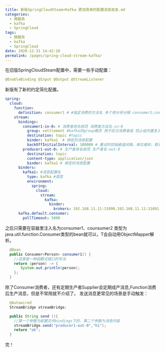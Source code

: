 ```yaml
---
title: 新版SpringCloudSteam+Kafka 更加简单的配置消息收发.md
categories: 
  - 微服务
  - kafka
  - SpringCloud
tags: 
  - 微服务
  - kafka
  - SpringCloud
date: 2020-12-31 14:42:10
permalink: /pages/spring-cloud-stream-kafka/
---
```


在旧版SpringCloudSteam配置中，需要一些手动配置：
```java
@EnableBinding @Input @Output @StreamListener
``` 
新版有了新的约定简化配置。
```yaml
spring:
  cloud:
    function:
      definition: consumer1 # #指定消费的方法名 多个用分号分隔 consumer1;consumer2 
    stream:
      bindings:
        consumer1-in-0: # 消费者命名规范 消费者方法名-in-0
          group: settlement #kafka的group概念 用于区分消费者组 防止组内重复消费
          destination: topic #topic
          binder: kafka1  # 绑定的消息配置
          backOffInitialInterval: 100000 # 重试时初始避退间隔，单位毫秒，默认1000 
        producer1-out-0: # 生产者命名规范 生产者名-out-0
          destination: topic
          content-type: application/json 
          binder: kafka1 # 绑定的消息配置
      binders:
        kafka1: #消息配置名
          type: kafka #类型
          environment:
            spring:
              cloud:
                stream:
                  kafka:
                    binder:
                      brokers: 192.168.11.11:31090,192.168.11.11:31091,192.168.11.11:31092 #kafka集群
      kafka.default.consumer:
        pollTimeout: 5000
```
之后只需要在容器里注入名为consumer1、counsumer2 类型为java.util.function.Consumer<T>类型的bean就可以，T会自动用ObjectMapper解析。
```java
  @Bean
  public Consumer<Person> consumer1() {
    //这里是一种函数式接口的写法
    return (person) -> {
       System.out.println(person);
    };
  }
```
除了Consumer消费者，还有定期生产者Supplier会定期成产消息,Function消费后生产消息，但是不常用就不介绍了。
发送消息更常见的场景是手动触发：
```java
  @Autowired
  StreamBridge streamBridge; 

  public String send (){
    //第一个参数为配置文件bindings下的，第二个参数为消息内容
    streamBridge.send("producer1-out-0","hi");
    return "ok";
  }
```
完！

